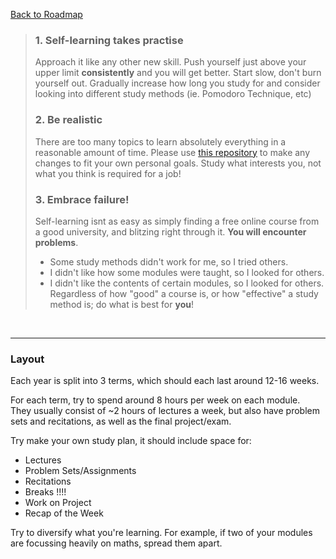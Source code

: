   [Back to Roadmap](README.md)
  

 > ### 1. Self-learning takes practise
 > Approach it like any other new skill. Push yourself just above your upper limit **consistently** and you will get better. Start slow, don't burn yourself out. Gradually increase how long you study for and consider looking into different study methods (ie. Pomodoro Technique, etc)
 >
 > ### 2. Be realistic
 > There are too many topics to learn absolutely everything in a reasonable amount of time. Please use [this repository](https://github.com/Developer-Y/cs-video-courses?tab=readme-ov-file) to make any changes to fit your own personal goals. Study what interests you, not what you think is required for a job!
 >
 > ### 3. Embrace failure!
 >
 > Self-learning isnt as easy as simply finding a free online course from a good university, and blitzing right through it. **You will encounter problems**. 
 > - Some study methods didn't work for me, so I tried others.
 > - I didn't like how some modules were taught, so I looked for others. 
 > - I didn't like the contents of certain modules, so I looked for others. 
 > Regardless of how "good" a course is, or how "effective" a study method is; do what is best for **you**!

<br />

---

### Layout
  Each year is split into 3 terms, which should each last around 12-16 weeks.

  For each term, try to spend around 8 hours per week on each module. \
  They usually consist of ~2 hours of lectures a week, but also have problem sets and recitations, as well as the final project/exam.

  Try make your own study plan, it should include space for:
  - Lectures
  - Problem Sets/Assignments
  - Recitations
  - Breaks   !!!!
  - Work on Project
  - Recap of the Week
  


 Try to diversify what you're learning. For example, if two of your modules are focussing heavily on maths, spread them apart.




